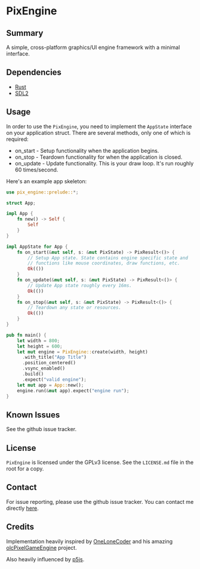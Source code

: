 # PixEngine

## Summary

A simple, cross-platform graphics/UI engine framework with a minimal interface.

## Dependencies

* [Rust][rust]
* [SDL2][sdl2]

## Usage

In order to use the `PixEngine`, you need to implement the `AppState` interface
on your application struct. There are several methods, only one of which is
required:

* on_start - Setup functionality when the application begins.
* on_stop - Teardown functionality for when the application is closed.
* on_update - Update functionality. This is your draw loop. It's run roughly 60 times/second.

Here's an example app skeleton:

```rust
use pix_engine::prelude::*;

struct App;

impl App {
    fn new() -> Self {
        Self
    }
}

impl AppState for App {
    fn on_start(&mut self, s: &mut PixState) -> PixResult<()> {
        // Setup App state. State contains engine specific state and
        // functions like mouse coordinates, draw functions, etc.
        Ok(())
    }
    fn on_update(&mut self, s: &mut PixState) -> PixResult<()> {
        // Update App state roughly every 16ms.
        Ok(())
    }
    fn on_stop(&mut self, s: &mut PixState) -> PixResult<()> {
        // Teardown any state or resources.
        Ok(())
    }
}

pub fn main() {
    let width = 800;
    let height = 600;
    let mut engine = PixEngine::create(width, height)
      .with_title("App Title")
      .position_centered()
      .vsync_enabled()
      .build()
      .expect("valid engine");
    let mut app = App::new();
    engine.run(&mut app).expect("engine run");
}
```

## Known Issues

See the github issue tracker.

## License

`PixEngine` is licensed under the GPLv3 license. See the `LICENSE.md` file in
the root for a copy.

## Contact

For issue reporting, please use the github issue tracker. You can contact me directly
[here](https://lukeworks.tech/contact/).

## Credits

Implementation heavily inspired by
[OneLoneCoder](https://github.com/OneLoneCoder/) and his amazing
[olcPixelGameEngine](https://github.com/OneLoneCoder/olcPixelGameEngine)
project.

Also heavily influenced by [p5js](https://p5js.org/).

[rust]: https://www.rust-lang.org/tools/install
[sdl2]: https://www.libsdl.org/
